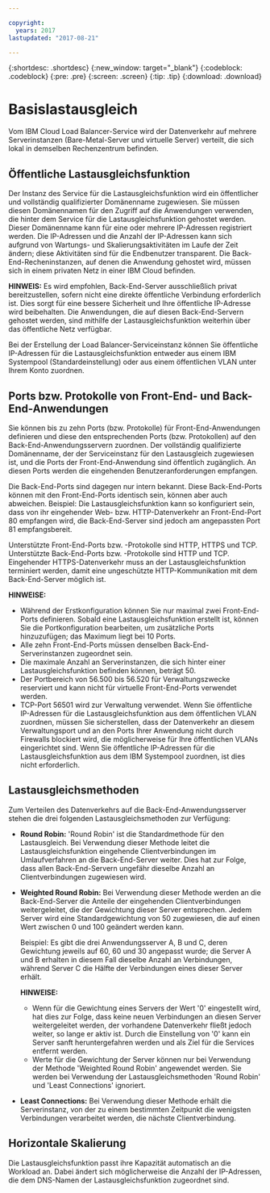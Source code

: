 ```yaml
---

copyright:
  years: 2017
lastupdated: "2017-08-21"

---
```


{:shortdesc: .shortdesc}
{:new_window: target="_blank"}
{:codeblock: .codeblock}
{:pre: .pre}
{:screen: .screen}
{:tip: .tip}
{:download: .download}

# Basislastausgleich
Vom IBM Cloud Load Balancer-Service wird der Datenverkehr auf mehrere Serverinstanzen (Bare-Metal-Server und virtuelle Server) verteilt, die sich lokal in demselben Rechenzentrum befinden.  

## Öffentliche Lastausgleichsfunktion 
Der Instanz des Service für die Lastausgleichsfunktion wird ein öffentlicher und vollständig qualifizierter Domänenname zugewiesen. Sie müssen diesen Domänennamen für den Zugriff auf die Anwendungen verwenden, die hinter dem Service für die Lastausgleichsfunktion gehostet werden. Dieser Domänenname kann für eine oder mehrere IP-Adressen registriert werden. Die IP-Adressen und die Anzahl der IP-Adressen kann sich aufgrund von Wartungs- und Skalierungsaktivitäten im Laufe der Zeit ändern; diese Aktivitäten sind für die Endbenutzer transparent. Die Back-End-Recheninstanzen, auf denen die Anwendung gehostet wird, müssen sich in einem privaten Netz in einer IBM Cloud befinden. 

**HINWEIS:** Es wird empfohlen, Back-End-Server ausschließlich privat bereitzustellen, sofern nicht eine direkte öffentliche Verbindung erforderlich ist. Dies sorgt für eine bessere Sicherheit und Ihre öffentliche IP-Adresse wird beibehalten. Die Anwendungen, die auf diesen Back-End-Servern gehostet werden, sind mithilfe der Lastausgleichsfunktion weiterhin über das öffentliche Netz verfügbar.  

Bei der Erstellung der Load Balancer-Serviceinstanz können Sie öffentliche IP-Adressen für die Lastausgleichsfunktion entweder aus einem IBM Systempool (Standardeinstellung) oder aus einem öffentlichen VLAN unter Ihrem Konto zuordnen.

## Ports bzw. Protokolle von Front-End- und Back-End-Anwendungen
Sie können bis zu zehn Ports (bzw. Protokolle) für Front-End-Anwendungen definieren und diese den entsprechenden Ports (bzw. Protokollen) auf den Back-End-Anwendungsservern zuordnen. Der vollständig qualifizierte Domänenname, der der Serviceinstanz für den Lastausgleich zugewiesen ist, und die Ports der Front-End-Anwendung sind öffentlich zugänglich. An diesen Ports werden die eingehenden Benutzeranforderungen empfangen. 

Die Back-End-Ports sind dagegen nur intern bekannt. Diese Back-End-Ports können mit den Front-End-Ports identisch sein, können aber auch abweichen. Beispiel: Die Lastausgleichsfunktion kann so konfiguriert sein, dass von ihr eingehender Web- bzw. HTTP-Datenverkehr an Front-End-Port 80 empfangen wird, die Back-End-Server sind jedoch am angepassten Port 81 empfangsbereit. 

Unterstützte Front-End-Ports bzw. -Protokolle sind HTTP, HTTPS und TCP. Unterstützte Back-End-Ports bzw. -Protokolle sind HTTP und TCP. Eingehender HTTPS-Datenverkehr muss an der Lastausgleichsfunktion terminiert werden, damit eine ungeschützte HTTP-Kommunikation mit dem Back-End-Server möglich ist. 

**HINWEISE:**

* Während der Erstkonfiguration können Sie nur maximal zwei Front-End-Ports definieren. Sobald eine Lastausgleichsfunktion erstellt ist, können Sie die Portkonfiguration bearbeiten, um zusätzliche Ports hinzuzufügen; das Maximum liegt bei 10 Ports.
* Alle zehn Front-End-Ports müssen denselben Back-End-Serverinstanzen zugeordnet sein.
* Die maximale Anzahl an Serverinstanzen, die sich hinter einer Lastausgleichsfunktion befinden können, beträgt 50.
* Der Portbereich von 56.500 bis 56.520 für Verwaltungszwecke reserviert und kann nicht für virtuelle Front-End-Ports verwendet werden. 
* TCP-Port 56501 wird zur Verwaltung verwendet. Wenn Sie öffentliche IP-Adressen für die Lastausgleichsfunktion aus dem öffentlichen VLAN zuordnen, müssen Sie sicherstellen, dass der Datenverkehr an diesem Verwaltungsport und an den Ports Ihrer Anwendung nicht durch Firewalls blockiert wird, die möglicherweise für Ihre öffentlichen VLANs eingerichtet sind. Wenn Sie öffentliche IP-Adressen für die Lastausgleichsfunktion aus dem IBM Systempool zuordnen, ist dies nicht erforderlich.

## Lastausgleichsmethoden
Zum Verteilen des Datenverkehrs auf die Back-End-Anwendungsserver stehen die drei folgenden Lastausgleichsmethoden zur Verfügung:

* **Round Robin:** 'Round Robin' ist die Standardmethode für den Lastausgleich. Bei Verwendung dieser Methode leitet die Lastausgleichsfunktion eingehende Clientverbindungen im Umlaufverfahren an die Back-End-Server weiter. Dies hat zur Folge, dass allen Back-End-Servern ungefähr dieselbe Anzahl an Clientverbindungen zugewiesen wird.

* **Weighted Round Robin:** Bei Verwendung dieser Methode werden an die Back-End-Server die Anteile der eingehenden Clientverbindungen weitergeleitet, die der Gewichtung dieser Server entsprechen. Jedem Server wird eine Standardgewichtung von 50 zugewiesen, die auf einen Wert zwischen 0 und 100 geändert werden kann. 

	Beispiel: Es gibt die drei Anwendungsserver A, B und C, deren Gewichtung jeweils auf 60, 60 und 30 angepasst wurde; die Server A und B erhalten in diesem Fall dieselbe Anzahl an Verbindungen, während Server C die Hälfte der Verbindungen eines dieser Server erhält. 

	**HINWEISE:** 

	* Wenn für die Gewichtung eines Servers der Wert '0' eingestellt wird, hat dies zur Folge, dass keine neuen Verbindungen an diesen Server weitergeleitet werden, der vorhandene Datenverkehr fließt jedoch weiter, so lange er aktiv ist. Durch die Einstellung von '0' kann ein Server sanft heruntergefahren werden und als Ziel für die Services entfernt werden. 
	* Werte für die Gewichtung der Server können nur bei Verwendung der Methode 'Weighted Round Robin' angewendet werden. Sie werden bei Verwendung der Lastausgleichsmethoden 'Round Robin' und 'Least Connections' ignoriert. 

* **Least Connections:** Bei Verwendung dieser Methode erhält die Serverinstanz, von der zu einem bestimmten Zeitpunkt die wenigsten Verbindungen verarbeitet werden, die nächste Clientverbindung. 


## Horizontale Skalierung
Die Lastausgleichsfunktion passt ihre Kapazität automatisch an die Workload an. Dabei ändert sich möglicherweise die Anzahl der IP-Adressen, die dem DNS-Namen der Lastausgleichsfunktion zugeordnet sind.
